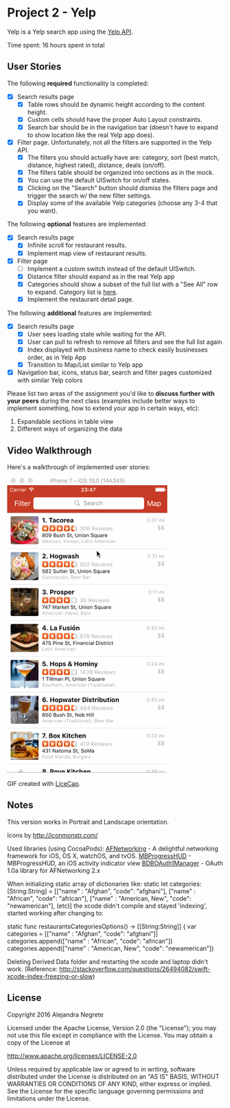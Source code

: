 # Project 2 - Yelp

Yelp is a Yelp search app using the [Yelp API](http://www.yelp.com/developers/documentation/v2/search_api).

Time spent: 16 hours spent in total

## User Stories

The following **required** functionality is completed:

- [x] Search results page
    - [x] Table rows should be dynamic height according to the content height.
    - [x] Custom cells should have the proper Auto Layout constraints.
    - [x] Search bar should be in the navigation bar (doesn't have to expand to show location like the real Yelp app does).
- [x] Filter page. Unfortunately, not all the filters are supported in the Yelp API.
    - [x] The filters you should actually have are: category, sort (best match, distance, highest rated), distance, deals (on/off).
    - [x] The filters table should be organized into sections as in the mock.
    - [x] You can use the default UISwitch for on/off states.
    - [x] Clicking on the "Search" button should dismiss the filters page and trigger the search w/ the new filter settings.
    - [x] Display some of the available Yelp categories (choose any 3-4 that you want).

The following **optional** features are implemented:

- [x] Search results page
    - [x] Infinite scroll for restaurant results.
    - [x] Implement map view of restaurant results.
- [x] Filter page
    - [ ] Implement a custom switch instead of the default UISwitch.
    - [x] Distance filter should expand as in the real Yelp app
    - [x] Categories should show a subset of the full list with a "See All" row to expand. Category list is [here](http://www.yelp.com/developers/documentation/category_list).
    - [x] Implement the restaurant detail page.

The following **additional** features are implemented:

- [x] Search results page
    - [x] User sees loading state while waiting for the API.
    - [x] User can pull to refresh to remove all filters and see the full list again
    - [x] Index displayed with business name to check easily businesses order, as in Yelp App
    - [x] Transition to Map/List similar to Yelp app
- [x] Navigation bar, icons, status bar, search and filter pages customized with similar Yelp colors

Please list two areas of the assignment you'd like to **discuss further with your peers** during the next class (examples include better ways to implement something, how to extend your app in certain ways, etc):

1. Expandable sections in table view
2. Different ways of organizing the data

## Video Walkthrough

Here's a walkthrough of implemented user stories:

![Video Walkthrough](Yelp-anegrete-2.gif)

GIF created with [LiceCap](http://www.cockos.com/licecap/).

## Notes

This version works in Portrait and Landscape orientation.

Icons by http://iconmonstr.com/

Used libraries (using CocoaPods):
[AFNetworking](https://github.com/AFNetworking/AFNetworking) - A delightful networking framework for iOS, OS X, watchOS, and tvOS. 
[MBProgressHUD](https://github.com/matej/MBProgressHUD) - MBProgressHUD, an iOS activity indicator view
[BDBOAuth1Manager](https://github.com/bdbergeron/BDBOAuth1Manager) - OAuth 1.0a library for AFNetworking 2.x

When initializing static array of dictionaries like:
static let categories:[String:String] = [["name" : "Afghan", "code": "afghani"],
                                         ["name" : "African", "code": "african"],
                                         ["name" : "American, New", "code": "newamerican"], (etc)]
the xcode didn't compile and stayed 'indexing', started working after changing to:

static func restaurantsCategoriesOptions() -> [[String:String]] {
var categories = [["name" : "Afghan", "code": "afghani"]]
categories.append(["name" : "African", "code": "african"])
categories.append(["name" : "American, New", "code": "newamerican"])

Deleting Derived Data folder and restarting the xcode and laptop didn't work.
(Reference: http://stackoverflow.com/questions/26494082/swift-xcode-index-freezing-or-slow)


## License

Copyright 2016 Alejandra Negrete

Licensed under the Apache License, Version 2.0 (the "License");
you may not use this file except in compliance with the License.
You may obtain a copy of the License at

http://www.apache.org/licenses/LICENSE-2.0

Unless required by applicable law or agreed to in writing, software
distributed under the License is distributed on an "AS IS" BASIS,
WITHOUT WARRANTIES OR CONDITIONS OF ANY KIND, either express or implied.
See the License for the specific language governing permissions and
limitations under the License.
